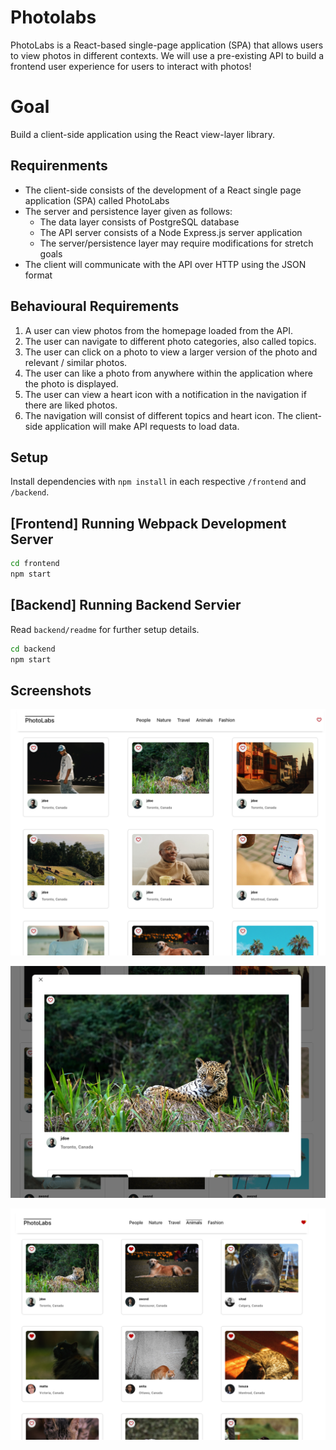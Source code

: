 # Photolabs
PhotoLabs is a React-based single-page application (SPA) that allows users to view photos in different contexts. We will use a pre-existing API to build a frontend user experience for users to interact with photos!


# Goal
Build a client-side application using the React view-layer library.
## Requirenments
- The client-side consists of the development of a React single page application (SPA) called PhotoLabs
- The server and persistence layer given as follows:
  - The data layer consists of PostgreSQL database
  - The API server consists of a Node Express.js server application
  - The server/persistence layer may require modifications for stretch goals
- The client will communicate with the API over HTTP using the JSON format

## Behavioural Requirements
1. A user can view photos from the homepage loaded from the API.
2. The user can navigate to different photo categories, also called topics.
3. The user can click on a photo to view a larger version of the photo and relevant / similar photos.
4. The user can like a photo from anywhere within the application where the photo is displayed.
5. The user can view a heart icon with a notification in the navigation if there are liked photos.
6. The navigation will consist of different topics and heart icon.
The client-side application will make API requests to load data.

## Setup

Install dependencies with `npm install` in each respective `/frontend` and `/backend`.

## [Frontend] Running Webpack Development Server

```sh
cd frontend
npm start
```

## [Backend] Running Backend Servier

Read `backend/readme` for further setup details.

```sh
cd backend
npm start
```
## Screenshots

![Home Page - Photolabs](./Images/image.png)

![Single Photo Modal - Photolabs](./Images/image-2.png)

![Single category Page - Photolabs](./Images/image-3.png)
